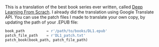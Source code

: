 This is a translation of the best book series ever written, called [Deep Learning From Scrach](https://koki0702.github.io/dezero-book/en/index.html). I already did the translation using Google Translate API. You can use the patch files I made to translate your own copy, by updating the path of your .EPUB file:

```Python
book_path          = r'/path/to/books/DL1.epub'
patch_file_path    = r'DL1_patch.txt'
patch_book(book_path, patch_file_path)
```
